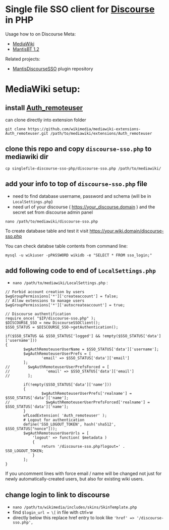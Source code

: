 # Single file SSO client for [Discourse](https://github.com/discourse/discourse) in PHP

Usage how to on Discourse Meta:

* [MediaWiki](https://meta.discourse.org/t/using-discourse-sso-with-mediawiki/69218)
* [MantisBT 1.2](https://meta.discourse.org/t/using-discourse-sso-with-mantis-bug-tracker/69236)

Related projects:

* [MantisDiscourseSSO](https://github.com/ArseniyShestakov/MantisDiscourseSSO) plugin repository

# MediaWiki setup:

## install [Auth_remoteuser](https://www.mediawiki.org/wiki/Extension:Auth_remoteuser)
can clone directly into extension folder

```
git clone https://github.com/wikimedia/mediawiki-extensions-Auth_remoteuser.git /path/to/mediawiki/extensions/Auth_remoteuser
```

## clone this repo and copy `discourse-sso.php` to mediawiki dir

```
cp singlefile-discourse-sso-php/discourse-sso.php /path/to/mediawiki/
```

## add your info to top of `discourse-sso.php` file
- need to find database username, password and schema (will be in `LocalSettings.php`)
- need url of your discourse ( https://your_discourse.domain ) and the secret set from discourse admin panel
```
nano /path/to/mediawiki/discourse-sso.php
```

To create database table and test it visit https://your.wiki.domain/discourse-sso.php

You can check databse table contents from command line:

`mysql -u wikiuser -pPASSWORD wikidb -e "SELECT * FROM sso_login;"`

## add following code to end of `LocalSettings.php`

- `nano /path/to/mediawiki/LocalSettings.php` :

```
// Forbid account creation by users
$wgGroupPermissions['*']['createaccount'] = false;
// Allow extensions to manage users
$wgGroupPermissions['*']['autocreateaccount'] = true;

// Discourse authentification
require_once( "$IP/discourse-sso.php" );
$DISCOURSE_SSO = new DiscourseSSOClient();
$SSO_STATUS = $DISCOURSE_SSO->getAuthentication();

if($SSO_STATUS && $SSO_STATUS['logged'] && !empty($SSO_STATUS['data']['username']))
{
        $wgAuthRemoteuserUserName = $SSO_STATUS['data']['username'];
        $wgAuthRemoteuserUserPrefs = [
                'email' => $SSO_STATUS['data']['email']
        ];
//        $wgAuthRemoteuserUserPrefsForced = [
//                'email' => $SSO_STATUS['data']['email']
//        ];

        if(!empty($SSO_STATUS['data']['name']))
        {
                $wgAuthRemoteuserUserPrefs['realname'] = $SSO_STATUS['data']['name'];
//                $wgAuthRemoteuserUserPrefsForced['realname'] = $SSO_STATUS['data']['name'];
        }
        wfLoadExtension( 'Auth_remoteuser' );
        # Logout for authentication
        define('SSO_LOGOUT_TOKEN', hash('sha512', $SSO_STATUS["nonce"]));
        $wgAuthRemoteuserUserUrls = [
            'logout' => function( $metadata ) 
            {
                return '/discourse-sso.php?logout=' . SSO_LOGOUT_TOKEN;
            }
        ];
}

```

If you uncomment lines with force email / name will be changed not just for newly automatically-created users, but also for existing wiki users.

## change login to link to discourse

- `nano /path/to/wikimedia/includes/skins/SkinTemplate.php`
- find `$login_url = \[` in file with ctrl+w
- directly below this replace href entry to look like `'href' => '/discourse-sso.php',`


